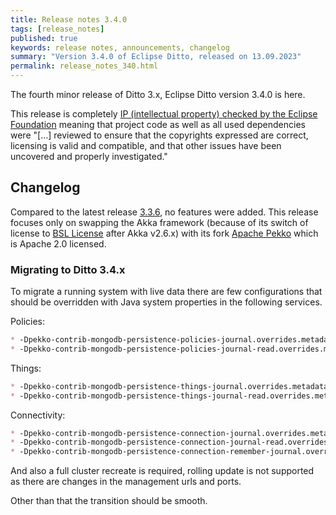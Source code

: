 ```yaml
---
title: Release notes 3.4.0
tags: [release_notes]
published: true
keywords: release notes, announcements, changelog
summary: "Version 3.4.0 of Eclipse Ditto, released on 13.09.2023"
permalink: release_notes_340.html
---
```


The fourth minor release of Ditto 3.x, Eclipse Ditto version 3.4.0 is here.

This release is completely [IP (intellectual property) checked by the Eclipse Foundation](https://www.eclipse.org/projects/handbook/#ip)
meaning that project code as well as all used dependencies were "[...] reviewed to ensure that the copyrights
expressed are correct, licensing is valid and compatible, and that other issues have been uncovered and properly
investigated."


## Changelog

Compared to the latest release [3.3.6](release_notes_336.html), no features were added. 
This release focuses only on swapping the Akka framework (because of its switch of license to [BSL License](https://www.lightbend.com/akka/license-faq) after Akka v2.6.x)
with its fork [Apache Pekko](https://pekko.apache.org/docs/pekko/current/index.html) which is Apache 2.0 licensed.

### Migrating to Ditto 3.4.x

To migrate a running system with live data there are few configurations that should be overridden with Java system properties in the following services.

Policies:
```markdown
* -Dpekko-contrib-mongodb-persistence-policies-journal.overrides.metadata-index=akka_persistence_metadata_pid
* -Dpekko-contrib-mongodb-persistence-policies-journal-read.overrides.metadata-index=akka_persistence_metadata_pid
```

Things:
```markdown
* -Dpekko-contrib-mongodb-persistence-things-journal.overrides.metadata-index=akka_persistence_metadata_pid
* -Dpekko-contrib-mongodb-persistence-things-journal-read.overrides.metadata-index=akka_persistence_metadata_pid
```

Connectivity:
```markdown
* -Dpekko-contrib-mongodb-persistence-connection-journal.overrides.metadata-index=akka_persistence_metadata_pid
* -Dpekko-contrib-mongodb-persistence-connection-journal-read.overrides.metadata-index=akka_persistence_metadata_pid
* -Dpekko-contrib-mongodb-persistence-connection-remember-journal.overrides.metadata-index=akka_persistence_metadata_pid
```

And also a full cluster recreate is required, rolling update is not supported as there are changes in the management
urls and ports.

Other than that the transition should be smooth.

